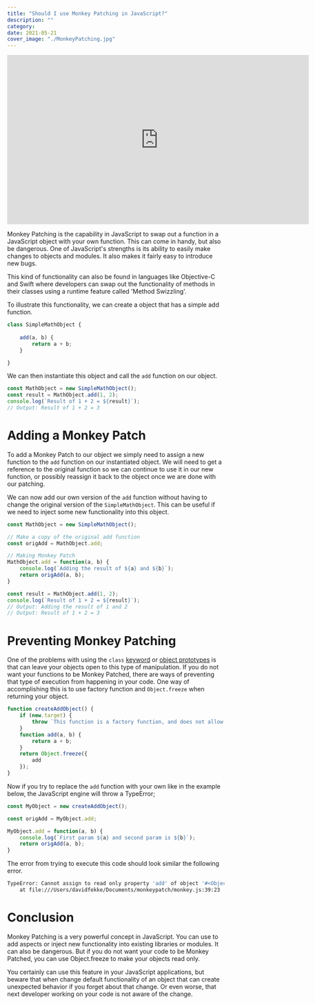 ```yaml
---
title: "Should I use Monkey Patching in JavaScript?"
description: ""
category: 
date: 2021-05-21
cover_image: "./MonkeyPatching.jpg"
---
```



<div style="text-align: center">
<iframe width="700" height="393" src="https://youtube.com/embed/_kOJGek_WbM" frameborder="0" allow="accelerometer; autoplay; encrypted-media; gyroscope; picture-in-picture" allowfullscreen></iframe>
</div>

Monkey Patching is the capability in JavaScript to swap out a function in a JavaScript object with your own function. This can come in handy, but also be dangerous. One of JavaScript's strengths is its ability to easily make changes to objects and modules. It also makes it fairly easy to introduce new bugs.

This kind of functionality can also be found in languages like Objective-C and Swift where developers can swap out the functionality of methods in their classes using a runtime feature called 'Method Swizzling'.

To illustrate this functionality, we can create a object that has a simple add function.

```javascript
class SimpleMathObject {
    
    add(a, b) {
        return a + b;
    }

}
```

We can then instantiate this object and call the `add` function on our object.

```javascript
const MathObject = new SimpleMathObject();
const result = MathObject.add(1, 2);
console.log(`Result of 1 + 2 = ${result}`);
// Output: Result of 1 + 2 = 3
```

# Adding a Monkey Patch

To add a Monkey Patch to our object we simply need to assign a new function to the `add` function on our instantiated object. We will need to get a reference to the original function so we can continue to use it in our new function, or possibly reassign it back to the object once we are done with our patching.

We can now add our own version of the `add` function without having to change the original version of the `SimpleMathObject`. This can be useful if we need to inject some new functionality into this object.

```javascript
const MathObject = new SimpleMathObject();

// Make a copy of the original add function 
const origAdd = MathObject.add;

// Making Monkey Patch
MathObject.add = function(a, b) {
    console.log(`Adding the result of ${a} and ${b}`);
    return origAdd(a, b);
}

const result = MathObject.add(1, 2);
console.log(`Result of 1 + 2 = ${result}`);
// Output: Adding the result of 1 and 2
// Output: Result of 1 + 2 = 3
```

# Preventing Monkey Patching

One of the problems with using the `class` [keyword](https://fek.io/blog/why-you-should-not-use-classes-in-java-script/) or [object prototypes](https://fek.io/blog/crockford-objects-in-java-script/) is that can leave your objects open to this type of manipulation. If you do not want your functions to be Monkey Patched, there are ways of preventing that type of execution from happening in your code. One way of accomplishing this is to use factory function and `Object.freeze` when returning your object.

```javascript
function createAddObject() {
    if (new.target) {
        throw `This function is a factory function, and does not allow the 'new' keyword`;
    }
    function add(a, b) {
        return a + b;
    }
    return Object.freeze({
        add
    });
}
```

Now if you try to replace the `add` function with your own like in the example below, the JavaScript engine will throw a TypeError;

```javascript
const MyObject = new createAddObject();

const origAdd = MyObject.add; 

MyObject.add = function(a, b) {
    console.log(`First param ${a} and second param is ${b}`);
    return origAdd(a, b);
}
```

The error from trying to execute this code should look similar the following error.

```bash
TypeError: Cannot assign to read only property 'add' of object '#<Object>'
    at file:///Users/davidfekke/Documents/monkeypatch/monkey.js:39:23
```

# Conclusion

Monkey Patching is a very powerful concept in JavaScript. You can use to add aspects or inject new functionality into existing libraries or modules. It can also be dangerous. But if you do not want your code to be Monkey Patched, you can use Object.freeze to make your objects read only.

You certainly can use this feature in your JavaScript applications, but beware that when change default functionality of an object that can create unexpected behavior if you forget about that change. Or even worse, that next developer working on your code is not aware of the change.
